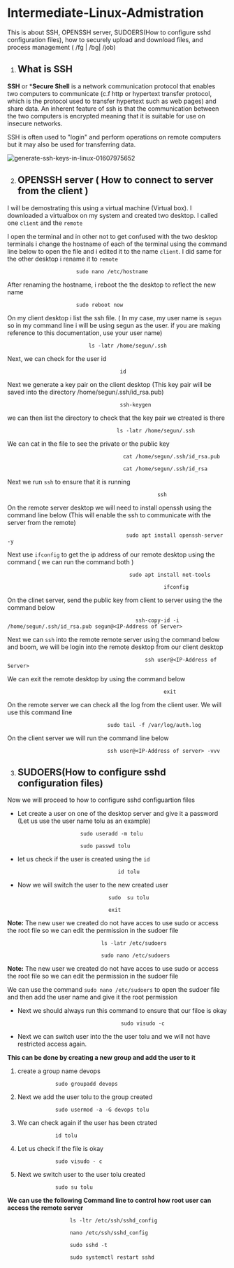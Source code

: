 # Intermediate-Linux-Admistration
This is about SSH, OPENSSH server, SUDOERS(How to configure sshd configuration files), how to securely upload and download files, and process management ( /fg | /bg| /job)


1. ## What is SSH

**SSH** or ***Secure Shell** is a network communication protocol that enables two computers to communicate (c.f http or hypertext transfer protocol, which is the protocol used to transfer hypertext such as web pages) and share data. An inherent feature of ssh is that the communication between the two computers is encrypted meaning that it is suitable for use on insecure networks.

SSH is often used to "login" and perform operations on remote computers but it may also be used for transferring data.

![generate-ssh-keys-in-linux-01607975652](https://user-images.githubusercontent.com/80678596/167299788-3818060e-217c-44e8-85c9-9c4afb7eb8b4.png)


2. ## OPENSSH server ( How to connect to server from the client )

  I will be demostrating this using a virtual machine (Virtual box). I downloaded a virtualbox on my system and created two desktop. I called one `client` and the `remote` 
  
  I open the terminal and in other not to get confused with the two desktop terminals i change the hostname of each of the terminal using the command line below to open the file and i edited it to the name `client`. I did same for the other desktop i rename it to `remote`
  
                          sudo nano /etc/hostname
                          
After renaming the hostname, i reboot the the desktop to reflect the new name

                          sudo reboot now
                          
On my client desktop i list the ssh file. ( In my case, my user name is `segun` so in my command line i will be using segun as the user. if you are making reference to this documentation, use your user name)

                              ls -latr /home/segun/.ssh
                              
Next, we can check for the user id

                                        id
                                        
Next we generate a key pair on the client desktop (This key pair will be saved into the directory /home/segun/.ssh/id_rsa.pub)

                                        ssh-keygen
                                        
we can then list the directory to check that the key pair we ctreated is there

                                       ls -latr /home/segun/.ssh
                                       
We can cat in the file to see the private or the public key

                                         cat /home/segun/.ssh/id_rsa.pub
                                         
                                         cat /home/segun/.ssh/id_rsa
                                         
Next we run `ssh` to ensure that it is running 

                                                    ssh
                                                    
On the remote server desktop we will need to install openssh using the command line below (This will enable the ssh to communicate with the server from the remote)


                                          sudo apt install openssh-server -y                  
 
 Next use `ifconfig` to get the ip address of our remote desktop using the command ( we can run the command both )
 
                                           sudo apt install net-tools
                                                      
                                                      ifconfig

On the clinet server, send the public key from client to server using the the command below 

                                             ssh-copy-id -i /home/segun/.ssh/id_rsa.pub segun@<IP-Address of Server>
                                             
Next we can `ssh` into the remote remote server using the command below and boom, we will be login into the remote desktop from our client desktop

                                                ssh user@<IP-Address of Server>
                                                
We can exit the remote desktop by using the command below

                                                      exit
                                                      
On the remote server we can check all the log from the client user. We will use this command line 

                                    sudo tail -f /var/log/auth.log
                                  
On the client server we will run the command line below 

                                    ssh user@<IP-Address of server> -vvv
                                    
3. ## SUDOERS(How to configure sshd configuration files)


Now we will proceed to how to configure sshd configuartion files 

- Let create a user on one of the desktop server and give it a password (Let us use the user name tolu as an example)

                          sudo useradd -m tolu
                          
                          sudo passwd tolu
                          
- let us check if the user is created using the `id`

                                      id tolu
                                      
-  Now we will switch the user to the new created user 

                                    sudo  su tolu
                                    
                                    exit
                                    
**Note:** The new user we created do not have acces to use sudo or access the root file so we can edit the permission in the sudoer file

                                  ls -latr /etc/sudoers
                                  
                                  sudo nano /etc/sudoers
                                  
                            
**Note:** The new user we created do not have acces to use sudo or access the root file so we can edit the permission in the sudoer file

 We can use the command `sudo nano /etc/sudoers` to open the sudoer file and then add the user name and give it the root permission
 
 - Next we should always run this command to ensure that our filoe is okay

                                        sudo visudo -c
                                        
 - Next we can switch user into the the user tolu and we will not have restricted access again.

**This can be done by creating a new group and add the user to it**

   1. create a group name devops

                      sudo groupadd devops
                      
   2. Next we add the user tolu to the group created 

                      sudo usermod -a -G devops tolu
                      
   3. We can check again if the user has been ctrated 

                      id tolu
                      
   4. Let us check if the file is okay

                      sudo visudo - c
                      
   5. Next we switch user to the user tolu created

                      sudo su tolu

   **We can use the following Command line to control how root user can access the remote server**
   
                        ls -ltr /etc/ssh/sshd_config
                        
                        nano /etc/ssh/sshd_config
                        
                        sudo sshd -t
                        
                        sudo systemctl restart sshd
                                                
